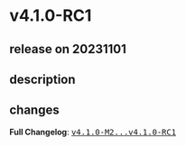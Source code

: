 # v4.1.0-RC1

## release on 20231101

## description

## changes

<strong>Full Changelog</strong>: <a class="commit-link" href="https://github.com/spring-cloud/spring-cloud-bus/compare/v4.1.0-M2...v4.1.0-RC1"><tt>v4.1.0-M2...v4.1.0-RC1</tt></a>

